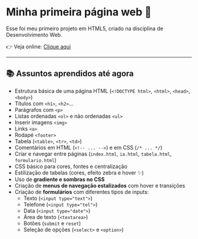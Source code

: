 # Minha primeira página web 🌸
Esse foi meu primeiro projeto em HTML5, criado na disciplina de Desenvolvimento Web.  

👉 Veja online: [Clique aqui](https://maria-n-v-borges.github.io/Primeira-pagina-web/)

---

## 📚 Assuntos aprendidos até agora
- Estrutura básica de uma página HTML (`<!DOCTYPE html>`, `<html>`, `<head>`, `<body>`)  
- Títulos com `<h1>`, `<h2>`...  
- Parágrafos com `<p>`  
- Listas ordenadas `<ol>` e não ordenadas `<ul>`  
- Inserir imagens `<img>`  
- Links `<a>`  
- Rodapé `<footer>`  
- Tabela (`<table>`, `<tr>`, `<td>`)  
- Comentários em HTML (`<!-- ... -->`) e em CSS (`/* ... */`)  
- Criar e navegar entre páginas (`index.html`, `ia.html`, `tabela.html`, `formulario.html`)  
- CSS básico para cores, fontes e centralização 
- Estilização de tabelas (cores, efeito zebra e hover ✨)
- Uso de **gradiente e sombras no CSS**
- Criação de **menus de navegação estalizados** com hover e transições
- Criação de **formulários** com diferentes tipos de inputs:
  - Texto (`<input type="text">`)  
  - Telefone (`<input type="tel">`)  
  - Data (`<input type="date">`)  
  - Área de texto (`<textarea>`)  
  - Botões (`submit` e `reset`)  
  - Seleção de opções (`<select>` e `<option>`)

